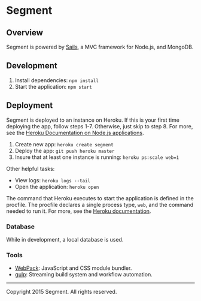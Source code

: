 # Segment

## Overview

Segment is powered by [Sails](http://sailsjs.org/), a MVC framework for Node.js, and MongoDB.

## Development

1. Install dependencies: `npm install`
2. Start the application: `npm start`

## Deployment

Segment is deployed to an instance on Heroku. If this is your first time deploying the app, follow steps 1-7. Otherwise, just skip to step 8. For more, see the [Heroku Documentation on Node.js applications](https://devcenter.heroku.com/articles/getting-started-with-nodejs#introduction).

1. Create new app: `heroku create segment`
2. Deploy the app: `git push heroku master`
3. Insure that at least one instance is running: `heroku ps:scale web=1`

Other helpful tasks: 

- View logs: `heroku logs --tail`
- Open the application: `heroku open`

The command that Heroku executes to start the application is defined in the procfile. The procfile declares a single process type, `web`, and the command needed to run it. For more, see the [Heroku documentation](https://devcenter.heroku.com/articles/getting-started-with-nodejs#define-a-procfile).

### Database 

While in development, a local database is used.

### Tools

- [WebPack](http://webpack.github.io/): JavaScript and CSS module bundler.
- [gulp](http://gulpjs.com/): Streaming build system and workflow automation.

---
Copyright 2015 Segment. All rights reserved.

